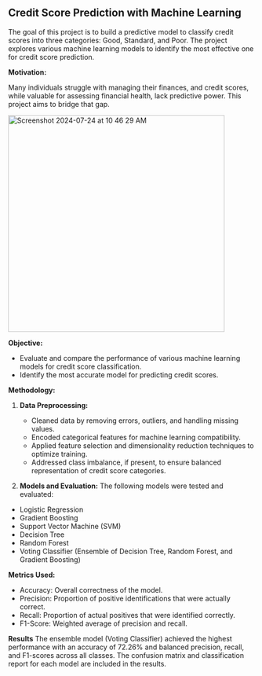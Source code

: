## Credit Score Prediction with Machine Learning

The goal of this project is to build a predictive model to classify credit scores into three categories: Good, Standard, and Poor. The project explores various machine learning models to identify the most effective one for credit score prediction.

**Motivation:**

Many individuals struggle with managing their finances, and credit scores, while valuable for assessing financial health, lack predictive power. This project aims to bridge that gap.

<img width="441" alt="Screenshot 2024-07-24 at 10 46 29 AM" src="https://github.com/user-attachments/assets/e8771595-a454-4338-b917-39ab4dfafd58">


**Objective:**

* Evaluate and compare the performance of various machine learning models for credit score classification.
* Identify the most accurate model for predicting credit scores.
  
**Methodology:**

1. **Data Preprocessing:**
   * Cleaned data by removing errors, outliers, and handling missing values.
   * Encoded categorical features for machine learning compatibility.
   * Applied feature selection and dimensionality reduction techniques to optimize training. 
   * Addressed class imbalance, if present, to ensure balanced representation of credit score categories.

2. **Models and Evaluation:**
The following models were tested and evaluated:
* Logistic Regression
* Gradient Boosting
* Support Vector Machine (SVM)
* Decision Tree
* Random Forest
* Voting Classifier (Ensemble of Decision Tree, Random Forest, and Gradient Boosting)

**Metrics Used:**
* Accuracy: Overall correctness of the model.
* Precision: Proportion of positive identifications that were actually correct.
* Recall: Proportion of actual positives that were identified correctly.
* F1-Score: Weighted average of precision and recall.

**Results**
The ensemble model (Voting Classifier) achieved the highest performance with an accuracy of 72.26% and balanced precision, recall, and F1-scores across all classes. The confusion matrix and classification report for each model are included in the results.
